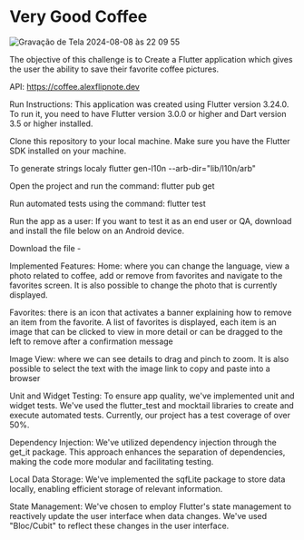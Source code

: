 # Very Good Coffee

![Gravação de Tela 2024-08-08 às 22 09 55](https://github.com/user-attachments/assets/d42199e4-9bab-4304-a60e-3c29c414694f)

The objective of this challenge is to Create a Flutter application which gives the user the ability to save their favorite
coffee pictures. 

API: https://coffee.alexflipnote.dev


Run Instructions:
This application was created using Flutter version 3.24.0. To run it, you need to have Flutter version 3.0.0 or higher and Dart version 3.5 or higher installed.

Clone this repository to your local machine. Make sure you have the Flutter SDK installed on your machine.

To generate strings localy
flutter gen-l10n --arb-dir="lib/l10n/arb"

Open the project and run the command:
flutter pub get

Run automated tests using the command:
flutter test

Run the app as a user:
If you want to test it as an end user or QA, download and install the file below on an Android device.

Download the file - 

Implemented Features:
Home: where you can change the language, view a photo related to coffee, add or remove from favorites and navigate to the favorites screen.
It is also possible to change the photo that is currently displayed.

Favorites: there is an icon that activates a banner explaining how to remove an item from the favorite.
A list of favorites is displayed, each item is an image that can be clicked to view in more detail or can be dragged to the left to remove after a confirmation message

Image View: where we can see details to drag and pinch to zoom. It is also possible to select the text with the image link to copy and paste into a browser

Unit and Widget Testing: To ensure app quality, we've implemented unit and widget tests. We've used the flutter_test and mocktail libraries to create and execute automated tests. Currently, our project has a test coverage of over 50%.

Dependency Injection: We've utilized dependency injection through the get_it package. This approach enhances the separation of dependencies, making the code more modular and facilitating testing.

Local Data Storage: We've implemented the sqfLite package to store data locally, enabling efficient storage of relevant information.

State Management: We've chosen to employ Flutter's state management to reactively update the user interface when data changes. We've used "Bloc/Cubit" to reflect these changes in the user interface.
